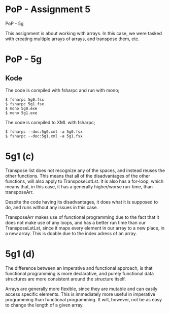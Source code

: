# PoP - Assignment 5
PoP - 5g

This assignment is about working with arrays. In this case, we were tasked with creating multiple arrays of arrays, and transpose them, etc.


# PoP - 5g


## Kode


The code is compiled with fsharpc and run with mono;

	$ fsharpc 5g0.fsx
	$ fsharpc 5g1.fsx
	$ mono 5g0.exe
	$ mono 5g1.exe


The code is compiled to XML with fsharpc;

	$ fsharpc --doc:5g0.xml -a 5g0.fsx
	$ fsharpc --doc:5g1.xml -a 5g1.fsx





# 5g1 (c)

Transpose list does not recognize any of the spaces, and instead reuses the other functions.
This means that all of the disadvantages of the other functions, will also apply to TransposeLstLst.
It is also has a for-loop, which means that, in this case, it has a generally higher/worse run-time, than transposeArr.

Despite the code having its disadvantages, it does what it is supposed to do, and runs without any issues in this case.

TransposeArr makes use of functional programming due to the fact that it does not make use of any loops,
and has a better run time than our TransposeLstLst, since it maps every element in our array to a new place, in a new array.
This is doable due to the index adress of an array.



# 5g1 (d)

The difference between an imperative and functional approach, is that functional programming is more declarative,
and purely functional data structures are more consistent around the structure itself.

Arrays are generally more flexible, since they are mutable and can easily access specific elements. 
This is immediately more useful in imperative programming than functional programming.
It will, however, not be as easy to change the length of a given array.
